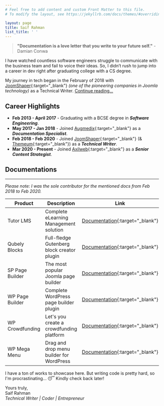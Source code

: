 ```yaml
---
# Feel free to add content and custom Front Matter to this file.
# To modify the layout, see https://jekyllrb.com/docs/themes/#overriding-theme-defaults

layout: page
title: Saif Rahman
list_title: ' '
---
```


>**"Documentation is a love letter that you write to your future self."** - Damian Conwa 

I have watched countless software engineers struggle to communicate with the business team and fail to voice their ideas. So, I didn’t rush to jump into a career in dev right after graduating college with a CS degree.   

My journey in tech began in the February of 2018 with [JoomShaper](https://www.joomshaper.com/){:target="_blank"} *(one of the pioneering companies in Joomla technology)* as a Technical Writer. [Continue reading...](/about) 

## Career Highlights
- **Feb 2013 - April 2017** - Graduating with a BCSE degree in ***Software Engineering***. 
- **May 2017 - Jan 2018** - Joined [Augmedix](https://augmedix.com/){:target="_blank"} as a ***Documentation Specialist***.  
- **Feb 2018 - Feb 2020** - Joined [JoomShaper](https://www.joomshaper.com/){:target="_blank"} (& [Themeum](https://www.themeum.com/){:target="_blank"}) as a ***Technical Writer***.
- **Mar 2020 - Present** - Joined [Axilweb](https://www.axilweb.com/){:target="_blank"} as a ***Senior Content Strategist***.

## Documentations 
---

*Please note: I was the sole contributor for the mentioned docs from Feb 2018 to Feb 2020.*  

| Product  | Description | Link | 
| ------------- | ------------- | ------------- |
| Tutor LMS  | Complete eLearning Management solution  | [Documentation](https://docs.themeum.com/tutor-lms/){:target="_blank"}  |
| Qubely Blocks  | Full-fledge Gutenberg block creator plugin  | [Documentation](https://docs.themeum.com/qubely/){:target="_blank"}  |
| SP Page Builder  | The most popular Joomla page builder  | [Documentation](https://www.joomshaper.com/documentation/sp-page-builder/sp-page-builder-3/){:target="_blank"}  |
| WP Page Builder  | Complete WordPress page builder plugin  | [Documentation](https://docs.themeum.com/wp-pagebuilder/){:target="_blank"}  | 
| WP Crowdfunding  | Let's you create a crowdfunding platform  | [Documentation](https://docs.themeum.com/wp-crowdfunding/){:target="_blank"}  |
| WP Mega Menu  | Drag and drop menu builder for WordPress  | [Documentation](https://docs.themeum.com/wp-megamenu/){:target="_blank"}  |

I have a ton of works to showcase here. But writing code is pretty hard, so I'm procrastinating... 😴 Kindly check back later! 

Yours truly,  
Saif Rahman  
*Technical Writer | Coder | Entrepreneur*
